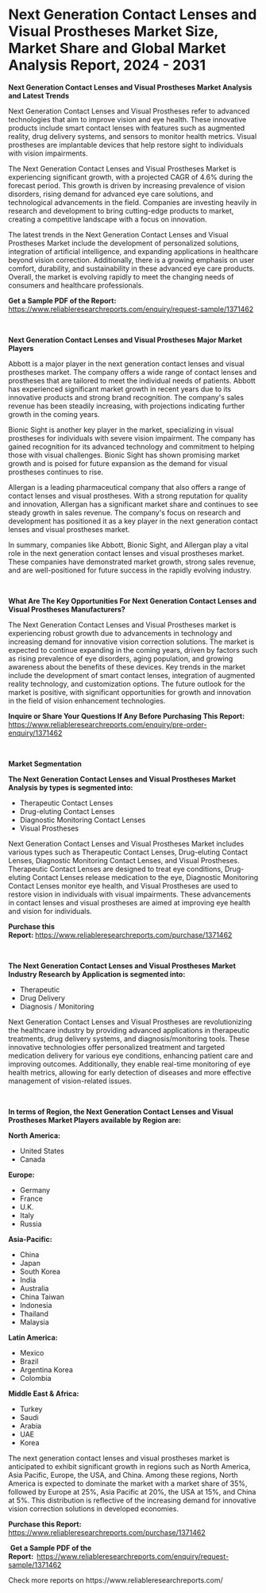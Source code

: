 <p><h1>Next Generation Contact Lenses and Visual Prostheses Market Size, Market Share and Global Market Analysis Report, 2024 - 2031</h1></p><p><strong>Next Generation Contact Lenses and Visual Prostheses Market Analysis and Latest Trends</strong></p>
<p><p>Next Generation Contact Lenses and Visual Prostheses refer to advanced technologies that aim to improve vision and eye health. These innovative products include smart contact lenses with features such as augmented reality, drug delivery systems, and sensors to monitor health metrics. Visual prostheses are implantable devices that help restore sight to individuals with vision impairments.</p><p>The Next Generation Contact Lenses and Visual Prostheses Market is experiencing significant growth, with a projected CAGR of 4.6% during the forecast period. This growth is driven by increasing prevalence of vision disorders, rising demand for advanced eye care solutions, and technological advancements in the field. Companies are investing heavily in research and development to bring cutting-edge products to market, creating a competitive landscape with a focus on innovation.</p><p>The latest trends in the Next Generation Contact Lenses and Visual Prostheses Market include the development of personalized solutions, integration of artificial intelligence, and expanding applications in healthcare beyond vision correction. Additionally, there is a growing emphasis on user comfort, durability, and sustainability in these advanced eye care products. Overall, the market is evolving rapidly to meet the changing needs of consumers and healthcare professionals.</p></p>
<p><strong>Get a Sample PDF of the Report:&nbsp;</strong> <a href="https://www.reliableresearchreports.com/enquiry/request-sample/1371462">https://www.reliableresearchreports.com/enquiry/request-sample/1371462</a></p>
<p>&nbsp;</p>
<p><strong>Next Generation Contact Lenses and Visual Prostheses Major Market Players</strong></p>
<p><p>Abbott is a major player in the next generation contact lenses and visual prostheses market. The company offers a wide range of contact lenses and prostheses that are tailored to meet the individual needs of patients. Abbott has experienced significant market growth in recent years due to its innovative products and strong brand recognition. The company's sales revenue has been steadily increasing, with projections indicating further growth in the coming years.</p><p>Bionic Sight is another key player in the market, specializing in visual prostheses for individuals with severe vision impairment. The company has gained recognition for its advanced technology and commitment to helping those with visual challenges. Bionic Sight has shown promising market growth and is poised for future expansion as the demand for visual prostheses continues to rise.</p><p>Allergan is a leading pharmaceutical company that also offers a range of contact lenses and visual prostheses. With a strong reputation for quality and innovation, Allergan has a significant market share and continues to see steady growth in sales revenue. The company's focus on research and development has positioned it as a key player in the next generation contact lenses and visual prostheses market.</p><p>In summary, companies like Abbott, Bionic Sight, and Allergan play a vital role in the next generation contact lenses and visual prostheses market. These companies have demonstrated market growth, strong sales revenue, and are well-positioned for future success in the rapidly evolving industry.</p></p>
<p>&nbsp;</p>
<p><strong>What Are The Key Opportunities For Next Generation Contact Lenses and Visual Prostheses Manufacturers?</strong></p>
<p><p>The Next Generation Contact Lenses and Visual Prostheses market is experiencing robust growth due to advancements in technology and increasing demand for innovative vision correction solutions. The market is expected to continue expanding in the coming years, driven by factors such as rising prevalence of eye disorders, aging population, and growing awareness about the benefits of these devices. Key trends in the market include the development of smart contact lenses, integration of augmented reality technology, and customization options. The future outlook for the market is positive, with significant opportunities for growth and innovation in the field of vision enhancement technologies.</p></p>
<p><strong>Inquire or Share Your Questions If Any Before Purchasing This Report:</strong> <a href="https://www.reliableresearchreports.com/enquiry/pre-order-enquiry/1371462">https://www.reliableresearchreports.com/enquiry/pre-order-enquiry/1371462</a></p>
<p>&nbsp;</p>
<p><strong>Market Segmentation</strong></p>
<p><strong>The Next Generation Contact Lenses and Visual Prostheses Market Analysis by types is segmented into:</strong></p>
<p><ul><li>Therapeutic Contact Lenses</li><li>Drug-eluting Contact Lenses</li><li>Diagnostic Monitoring Contact Lenses</li><li>Visual Prostheses</li></ul></p>
<p><p>Next Generation Contact Lenses and Visual Prostheses Market includes various types such as Therapeutic Contact Lenses, Drug-eluting Contact Lenses, Diagnostic Monitoring Contact Lenses, and Visual Prostheses. Therapeutic Contact Lenses are designed to treat eye conditions, Drug-eluting Contact Lenses release medication to the eye, Diagnostic Monitoring Contact Lenses monitor eye health, and Visual Prostheses are used to restore vision in individuals with visual impairments. These advancements in contact lenses and visual prostheses are aimed at improving eye health and vision for individuals.</p></p>
<p><strong>Purchase this Report:&nbsp;</strong><a href="https://www.reliableresearchreports.com/purchase/1371462">https://www.reliableresearchreports.com/purchase/1371462</a></p>
<p>&nbsp;</p>
<p><strong>The Next Generation Contact Lenses and Visual Prostheses Market Industry Research by Application is segmented into:</strong></p>
<p><ul><li>Therapeutic</li><li>Drug Delivery</li><li>Diagnosis / Monitoring</li></ul></p>
<p><p>Next Generation Contact Lenses and Visual Prostheses are revolutionizing the healthcare industry by providing advanced applications in therapeutic treatments, drug delivery systems, and diagnosis/monitoring tools. These innovative technologies offer personalized treatment and targeted medication delivery for various eye conditions, enhancing patient care and improving outcomes. Additionally, they enable real-time monitoring of eye health metrics, allowing for early detection of diseases and more effective management of vision-related issues.</p></p>
<p>&nbsp;</p>
<p><strong>In terms of Region, the Next Generation Contact Lenses and Visual Prostheses Market Players available by Region are:</strong></p>
<p>
    <p> <strong> North America: </strong>
        <ul>
            <li>United States</li>
            <li>Canada</li>
        </ul>
        </p> 
    <p> <strong> Europe: </strong>
        <ul>
            <li>Germany</li>
            <li>France</li>
            <li>U.K.</li>
            <li>Italy</li>
            <li>Russia</li>
        </ul>
        </p> 
    <p> <strong> Asia-Pacific: </strong>
        <ul>
            <li>China</li>
            <li>Japan</li>
            <li>South Korea</li>
            <li>India</li>
            <li>Australia</li>
            <li>China Taiwan</li>
            <li>Indonesia</li>
            <li>Thailand</li>
            <li>Malaysia</li>
        </ul>
        </p> 
    <p> <strong> Latin America: </strong>
        <ul>
            <li>Mexico</li>
            <li>Brazil</li>
            <li>Argentina Korea</li>
            <li>Colombia</li>
        </ul>
        </p> 
    <p> <strong> Middle East & Africa: </strong>
        <ul>
            <li>Turkey</li>
            <li>Saudi</li>
            <li>Arabia</li>
            <li>UAE</li>
            <li>Korea</li>
        </ul>
    </p>
    </p>
<p><p>The next generation contact lenses and visual prostheses market is anticipated to exhibit significant growth in regions such as North America, Asia Pacific, Europe, the USA, and China. Among these regions, North America is expected to dominate the market with a market share of 35%, followed by Europe at 25%, Asia Pacific at 20%, the USA at 15%, and China at 5%. This distribution is reflective of the increasing demand for innovative vision correction solutions in developed economies.</p></p>
<p><strong>Purchase this Report: </strong><a href="https://www.reliableresearchreports.com/purchase/1371462">https://www.reliableresearchreports.com/purchase/1371462</a></p>
<p>&nbsp;<strong>Get a Sample PDF of the Report:&nbsp;&nbsp;</strong><a href="https://www.reliableresearchreports.com/enquiry/request-sample/1371462">https://www.reliableresearchreports.com/enquiry/request-sample/1371462</a></p>
<p><strong></strong></p>
<p>Check more reports on https://www.reliableresearchreports.com/</p>